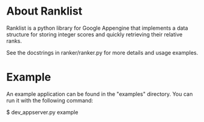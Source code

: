 About Ranklist
==============

Ranklist is a python library for Google Appengine that implements a
data structure for storing integer scores and quickly retrieving their
relative ranks.

See the docstrings in ranker/ranker.py for more details and usage
examples.


Example
=======

An example application can be found in the "examples" directory. You
can run it with the following command:

$ dev_appserver.py example
